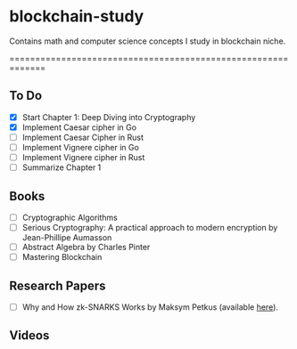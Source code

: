 # blockchain-study
Contains math and computer science concepts I study in blockchain niche.

=============================================================

## To Do
* [x] Start Chapter 1: Deep Diving into Cryptography
* [x] Implement Caesar cipher in Go
* [ ] Implement Caesar Cipher in Rust
* [ ] Implement Vignere cipher in Go
* [ ] Implement Vignere cipher in Rust
* [ ] Summarize Chapter 1

## Books
* [ ] Cryptographic Algorithms
* [ ] Serious Cryptography: A practical approach to modern encryption by Jean-Phillipe Aumasson
* [ ] Abstract Algebra by Charles Pinter
* [ ] Mastering Blockchain

## Research Papers
* [ ] Why and How zk-SNARKS Works by Maksym Petkus (available [here](https://arxiv.org/pdf/1906.07221.pdf)).


## Videos


